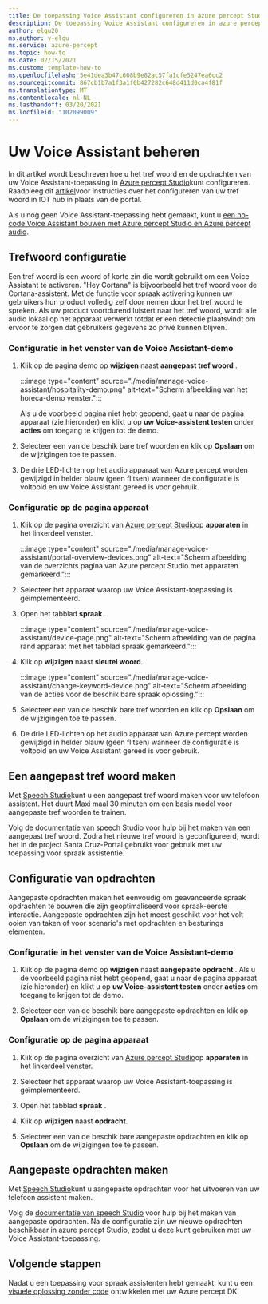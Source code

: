 ```yaml
---
title: De toepassing Voice Assistant configureren in azure percept Studio
description: De toepassing Voice Assistant configureren in azure percept Studio
author: elqu20
ms.author: v-elqu
ms.service: azure-percept
ms.topic: how-to
ms.date: 02/15/2021
ms.custom: template-how-to
ms.openlocfilehash: 5e41dea3b47c608b9e82ac57fa1cfe5247ea6cc2
ms.sourcegitcommit: 867cb1b7a1f3a1f0b427282c648d411d0ca4f81f
ms.translationtype: MT
ms.contentlocale: nl-NL
ms.lasthandoff: 03/20/2021
ms.locfileid: "102099009"
---
```

# <a name="managing-your-voice-assistant"></a>Uw Voice Assistant beheren

In dit artikel wordt beschreven hoe u het tref woord en de opdrachten van uw Voice Assistant-toepassing in [Azure percept Studio](https://go.microsoft.com/fwlink/?linkid=2135819)kunt configureren. Raadpleeg dit [artikel](./how-to-configure-voice-assistant.md)voor instructies over het configureren van uw tref woord in IOT hub in plaats van de portal.

Als u nog geen Voice Assistant-toepassing hebt gemaakt, kunt u [een no-code Voice Assistant bouwen met Azure percept Studio en Azure percept audio](./tutorial-no-code-speech.md).

## <a name="keyword-configuration"></a>Trefwoord configuratie

Een tref woord is een woord of korte zin die wordt gebruikt om een Voice Assistant te activeren. "Hey Cortana" is bijvoorbeeld het tref woord voor de Cortana-assistent. Met de functie voor spraak activering kunnen uw gebruikers hun product volledig zelf door nemen door het tref woord te spreken. Als uw product voortdurend luistert naar het tref woord, wordt alle audio lokaal op het apparaat verwerkt totdat er een detectie plaatsvindt om ervoor te zorgen dat gebruikers gegevens zo privé kunnen blijven.

### <a name="configuration-within-the-voice-assistant-demo-window"></a>Configuratie in het venster van de Voice Assistant-demo

1. Klik op de pagina demo op **wijzigen** naast **aangepast tref woord** .

    :::image type="content" source="./media/manage-voice-assistant/hospitality-demo.png" alt-text="Scherm afbeelding van het horeca-demo venster.":::

    Als u de voorbeeld pagina niet hebt geopend, gaat u naar de pagina apparaat (zie hieronder) en klikt u op **uw Voice-assistent testen** onder **acties** om toegang te krijgen tot de demo.

1. Selecteer een van de beschik bare tref woorden en klik op **Opslaan** om de wijzigingen toe te passen.

1. De drie LED-lichten op het audio apparaat van Azure percept worden gewijzigd in helder blauw (geen flitsen) wanneer de configuratie is voltooid en uw Voice Assistant gereed is voor gebruik.

### <a name="configuration-within-the-device-page"></a>Configuratie op de pagina apparaat

1. Klik op de pagina overzicht van [Azure percept Studio](https://go.microsoft.com/fwlink/?linkid=2135819)op **apparaten** in het linkerdeel venster.

    :::image type="content" source="./media/manage-voice-assistant/portal-overview-devices.png" alt-text="Scherm afbeelding van de overzichts pagina van Azure percept Studio met apparaten gemarkeerd.":::

1. Selecteer het apparaat waarop uw Voice Assistant-toepassing is geïmplementeerd.

1. Open het tabblad **spraak** .

    :::image type="content" source="./media/manage-voice-assistant/device-page.png" alt-text="Scherm afbeelding van de pagina rand apparaat met het tabblad spraak gemarkeerd.":::

1. Klik op **wijzigen** naast **sleutel woord**.

    :::image type="content" source="./media/manage-voice-assistant/change-keyword-device.png" alt-text="Scherm afbeelding van de acties voor de beschik bare spraak oplossing.":::

1. Selecteer een van de beschik bare tref woorden en klik op **Opslaan** om de wijzigingen toe te passen.

1. De drie LED-lichten op het audio apparaat van Azure percept worden gewijzigd in helder blauw (geen flitsen) wanneer de configuratie is voltooid en uw Voice Assistant gereed is voor gebruik.

## <a name="create-a-custom-keyword"></a>Een aangepast tref woord maken

Met [Speech Studio](https://speech.microsoft.com/)kunt u een aangepast tref woord maken voor uw telefoon assistent. Het duurt Maxi maal 30 minuten om een basis model voor aangepaste tref woorden te trainen.

Volg de [documentatie van speech Studio](https://docs.microsoft.com/azure/cognitive-services/speech-service/speech-devices-sdk-create-kws) voor hulp bij het maken van een aangepast tref woord. Zodra het nieuwe tref woord is geconfigureerd, wordt het in de project Santa Cruz-Portal gebruikt voor gebruik met uw toepassing voor spraak assistentie.

## <a name="commands-configuration"></a>Configuratie van opdrachten

Aangepaste opdrachten maken het eenvoudig om geavanceerde spraak opdrachten te bouwen die zijn geoptimaliseerd voor spraak-eerste interactie. Aangepaste opdrachten zijn het meest geschikt voor het volt ooien van taken of voor scenario's met opdrachten en besturings elementen.

### <a name="configuration-within-the-voice-assistant-demo-window"></a>Configuratie in het venster van de Voice Assistant-demo

1. Klik op de pagina demo op **wijzigen** naast **aangepaste opdracht** . Als u de voorbeeld pagina niet hebt geopend, gaat u naar de pagina apparaat (zie hieronder) en klikt u op **uw Voice-assistent testen** onder **acties** om toegang te krijgen tot de demo.

1. Selecteer een van de beschik bare aangepaste opdrachten en klik op **Opslaan** om de wijzigingen toe te passen.

### <a name="configuration-within-the-device-page"></a>Configuratie op de pagina apparaat

1. Klik op de pagina overzicht van [Azure percept Studio](https://go.microsoft.com/fwlink/?linkid=2135819)op **apparaten** in het linkerdeel venster.

1. Selecteer het apparaat waarop uw Voice Assistant-toepassing is geïmplementeerd.

1. Open het tabblad **spraak** .

1. Klik op **wijzigen** naast **opdracht**.

1. Selecteer een van de beschik bare aangepaste opdrachten en klik op **Opslaan** om de wijzigingen toe te passen.

## <a name="create-custom-commands"></a>Aangepaste opdrachten maken

Met [Speech Studio](https://speech.microsoft.com/)kunt u aangepaste opdrachten voor het uitvoeren van uw telefoon assistent maken.

Volg de [documentatie van speech Studio](https://docs.microsoft.com/azure/cognitive-services/speech-service/quickstart-custom-commands-application) voor hulp bij het maken van aangepaste opdrachten. Na de configuratie zijn uw nieuwe opdrachten beschikbaar in azure percept Studio, zodat u deze kunt gebruiken met uw Voice Assistant-toepassing.

## <a name="next-steps"></a>Volgende stappen

Nadat u een toepassing voor spraak assistenten hebt gemaakt, kunt u een [visuele oplossing zonder code](./tutorial-nocode-vision.md) ontwikkelen met uw Azure percept DK.